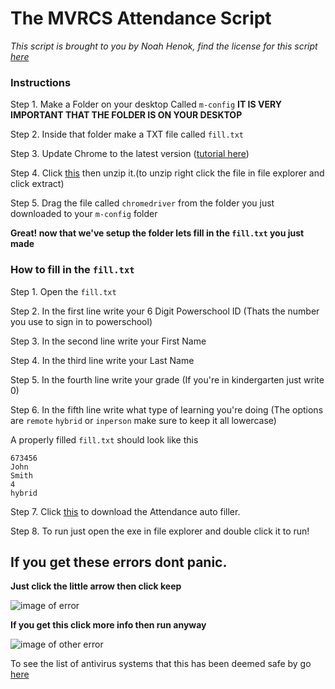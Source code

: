 # The MVRCS Attendance Script

*This script is brought to you by Noah Henok, find the license for this script [here](license)*

### Instructions

Step 1. Make a Folder on your desktop Called `m-config` **IT IS VERY IMPORTANT THAT THE FOLDER IS ON YOUR DESKTOP**


Step 2. Inside that folder make a TXT file called `fill.txt`


Step 3. Update Chrome to the latest version ([tutorial here](https://support.google.com/chrome/answer/95414?co=GENIE.Platform%3DDesktop&hl=en))


Step 4. Click [this](https://chromedriver.storage.googleapis.com/90.0.4430.24/chromedriver_win32.zip) then unzip it.(to unzip right click the file in file explorer and click extract)


Step 5. Drag the file called `chromedriver` from the folder you just downloaded to your `m-config` folder

**Great! now that we've setup the folder lets fill in the `fill.txt` you just made**


### How to fill in the `fill.txt`

Step 1. Open the `fill.txt`


Step 2. In the first line write your 6 Digit Powerschool ID (Thats the number you use to sign in to powerschool)


Step 3. In the second line write your First Name


Step 4. In the third line write your Last Name


Step 5. In the fourth line write your grade (If you're in kindergarten just write 0)


Step 6. In the fifth line write what type of learning you're doing (The options are `remote` `hybrid` or `inperson` make sure to keep it all lowercase)


A properly filled `fill.txt` should look like this
```
673456
John
Smith
4
hybrid
```


Step 7. Click [this](https://github.com/Noah-It-All/MVRCS-Attendance-Auto-Filler/releases/download/idek/Attendance.exe) to download the Attendance auto filler.


Step 8. To run just open the exe in file explorer and double click it to run!


## If you get these errors dont panic.

**Just click the little arrow then click keep**

![image of error](https://i.imgur.com/g2MWmHr.png)


**If you get this click more info then run anyway**

![image of other error](https://i.imgur.com/iiEzuHc.png)

To see the list of antivirus systems that this has been deemed safe by go [here](antivirus.md)
